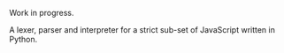 Work in progress.

A lexer, parser and interpreter for a strict sub-set of JavaScript written in Python.